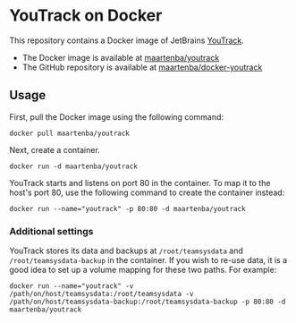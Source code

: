 # YouTrack on Docker

This repository contains a Docker image of JetBrains [YouTrack](http://www.jetbrains.com/youtrack).

* The Docker image is available at [maartenba/youtrack](https://registry.hub.docker.com/u/maartenba/youtrack)
* The GitHub repository is available at [maartenba/docker-youtrack](https://github.com/maartenba/docker-youtrack)

## Usage

First, pull the Docker image using the following command:

	docker pull maartenba/youtrack

Next, create a container.

	docker run -d maartenba/youtrack

YouTrack starts and listens on port 80 in the container. To map it to the host's port 80, use the following command to create the container instead:

	docker run --name="youtrack" -p 80:80 -d maartenba/youtrack

### Additional settings

YouTrack stores its data and backups at ```/root/teamsysdata``` and ```/root/teamsysdata-backup``` in the container. If you wish to re-use data, it is a good idea to set up a volume mapping for these two paths. For example:

	docker run --name="youtrack" -v /path/on/host/teamsysdata:/root/teamsysdata -v /path/on/host/teamsysdata-backup:/root/teamsysdata-backup -p 80:80 -d maartenba/youtrack
